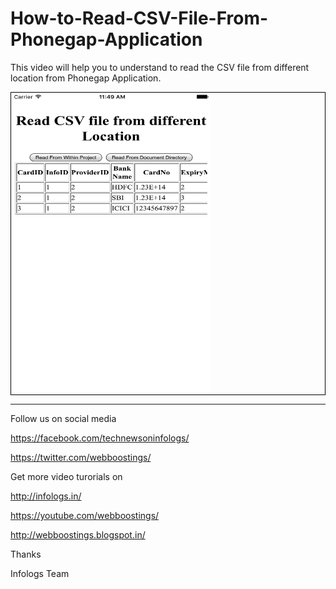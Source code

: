 # How-to-Read-CSV-File-From-Phonegap-Application

This video will help you to understand to read the CSV file from different location from Phonegap Application.

<div style="border:1px groove #000000;">
<img src="https://github.com/infologs/How-to-Read-CSV-File-From-Phonegap-Application/blob/master/output.png" width="320px" height="480" />
</div>

---------------------------------------------------

Follow us on social media

https://facebook.com/technewsoninfologs/

https://twitter.com/webboostings/

Get more video turorials on

http://infologs.in/

https://youtube.com/webboostings/

http://webboostings.blogspot.in/

Thanks

Infologs Team
